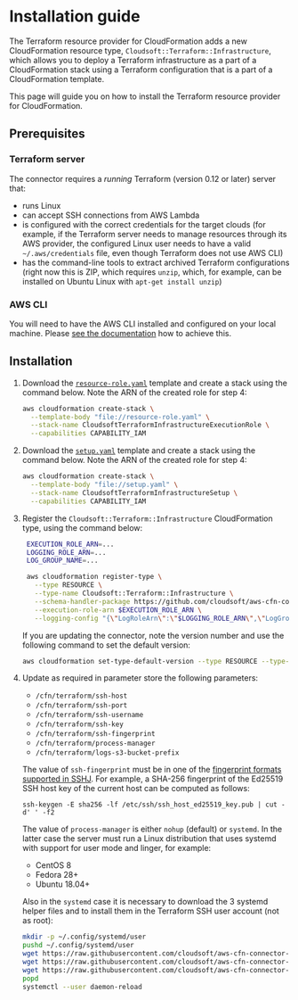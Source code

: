 # Installation guide

The Terraform resource provider for CloudFormation adds a new CloudFormation resource type, `Cloudsoft::Terraform::Infrastructure`, which allows you to deploy a Terraform infrastructure as a part of a CloudFormation stack using a Terraform configuration that is a part of a CloudFormation template.

This page will guide you on how to install the Terraform resource provider for CloudFormation.

## Prerequisites

### Terraform server

The connector requires a *running* Terraform (version 0.12 or later) server that:
- runs Linux
- can accept SSH connections from AWS Lambda
- is configured with the correct credentials for the target clouds
  (for example, if the Terraform server needs to manage resources through its AWS provider,
  the configured Linux user needs to have a valid `~/.aws/credentials` file, even though
  Terraform does not use AWS CLI)
- has the command-line tools to extract archived Terraform configurations (right now this
  is ZIP, which requires `unzip`, which, for example, can be installed on Ubuntu Linux
  with `apt-get install unzip`)

### AWS CLI

You will need to have the AWS CLI installed and configured on your local machine. Please [see the documentation](https://docs.aws.amazon.com/cli/latest/userguide/cli-chap-install.html) how to achieve this.

## Installation

1. Download the [`resource-role.yaml`](https://raw.githubusercontent.com/cloudsoft/aws-cfn-connector-for-terraform/master/resource-role.yaml) template and create a stack using the command below. Note the ARN of the created role for step 4:
   ```sh
   aws cloudformation create-stack \
     --template-body "file://resource-role.yaml" \
     --stack-name CloudsoftTerraformInfrastructureExecutionRole \
     --capabilities CAPABILITY_IAM
   ```
1. Download the [`setup.yaml`](https://raw.githubusercontent.com/cloudsoft/aws-cfn-connector-for-terraform/master/setup.yaml) template and create a stack using the command below. Note the ARN of the created role for step 4:
   ```sh
   aws cloudformation create-stack \
     --template-body "file://setup.yaml" \
     --stack-name CloudsoftTerraformInfrastructureSetup \
     --capabilities CAPABILITY_IAM
   ```
1. Register the `Cloudsoft::Terraform::Infrastructure` CloudFormation type, using the command below:
   ```sh
    EXECUTION_ROLE_ARN=...
    LOGGING_ROLE_ARN=...
    LOG_GROUP_NAME=...

    aws cloudformation register-type \
      --type RESOURCE \
      --type-name Cloudsoft::Terraform::Infrastructure \
      --schema-handler-package https://github.com/cloudsoft/aws-cfn-connector-for-terraform/releases/download/latest/cloudsoft-terraform-infrastructure.zip \
      --execution-role-arn $EXECUTION_ROLE_ARN \
      --logging-config "{\"LogRoleArn\":\"$LOGGING_ROLE_ARN\",\"LogGroupName\": \"$LOG_GROUP_NAME\"}"
   ```
   
   If you are updating the connector, note the version number and use the following command to set the default version:
   ```sh
   aws cloudformation set-type-default-version --type RESOURCE --type-name Cloudsoft::Terraform::Infrastructure --version-id 0000000N
   ```
1. Update as required in parameter store the following parameters:
   - `/cfn/terraform/ssh-host`
   - `/cfn/terraform/ssh-port`
   - `/cfn/terraform/ssh-username`
   - `/cfn/terraform/ssh-key`
   - `/cfn/terraform/ssh-fingerprint`
   - `/cfn/terraform/process-manager`
   - `/cfn/terraform/logs-s3-bucket-prefix`
   
   The value of `ssh-fingerprint` must be in one of the
   [fingerprint formats supported in SSHJ](https://github.com/hierynomus/sshj/blob/master/src/main/java/net/schmizz/sshj/transport/verification/FingerprintVerifier.java#L33).
   For example, a SHA-256 fingerprint of the Ed25519 SSH host key of the current host
   can be computed as follows:
   ```shell
   ssh-keygen -E sha256 -lf /etc/ssh/ssh_host_ed25519_key.pub | cut -d' ' -f2
   ```
   The value of `process-manager` is either `nohup` (default) or `systemd`. In the latter case the server
   must run a Linux distribution that uses systemd with support for user mode and linger, for example:
     - CentOS 8
     - Fedora 28+
     - Ubuntu 18.04+

   Also in the `systemd` case it is necessary to download the 3 systemd helper files and to install
   them in the Terraform SSH user account (not as root):
      ```sh
      mkdir -p ~/.config/systemd/user
      pushd ~/.config/systemd/user
      wget https://raw.githubusercontent.com/cloudsoft/aws-cfn-connector-for-terraform/master/server-side-systemd/terraform-apply%40.service
      wget https://raw.githubusercontent.com/cloudsoft/aws-cfn-connector-for-terraform/master/server-side-systemd/terraform-destroy%40.service
      wget https://raw.githubusercontent.com/cloudsoft/aws-cfn-connector-for-terraform/master/server-side-systemd/terraform-init%40.service
      popd
      systemctl --user daemon-reload
      ```
